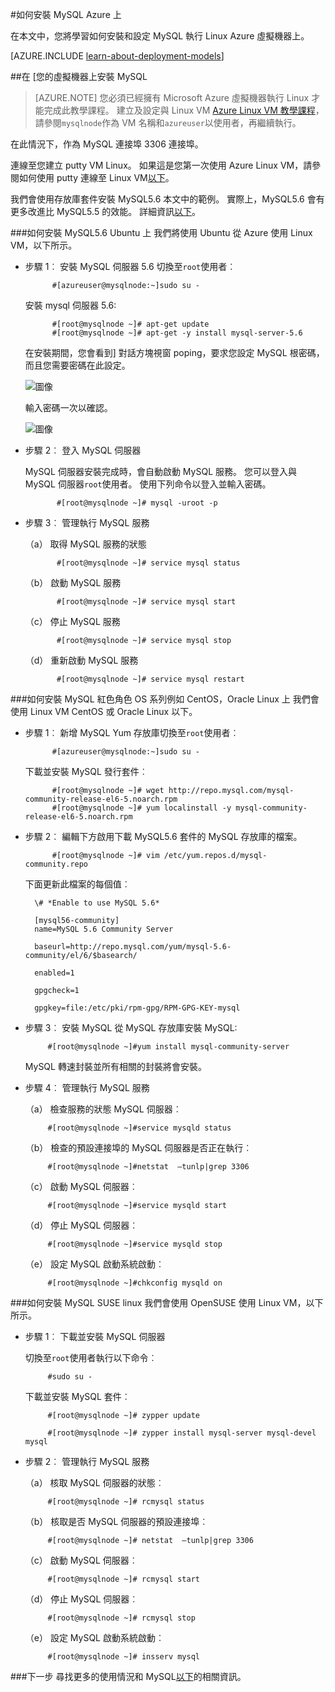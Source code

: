 <properties
    pageTitle="設定上 Linux VM MySQL |Microsoft Azure "
    description="瞭解如何安裝 MySQL 堆疊 Azure Linux 虛擬機器 （Ubuntu 或 RedHat 系列 OS） 上"
    services="virtual-machines-linux"
    documentationCenter=""
    authors="SuperScottz"
    manager="timlt"
    editor=""
    tags="azure-resource-manager,azure-service-management"/>

<tags
    ms.service="virtual-machines-linux"
    ms.workload="infrastructure-services"
    ms.tgt_pltfrm="vm-linux"
    ms.devlang="na"
    ms.topic="article"
    ms.date="02/01/2016"
    ms.author="mingzhan"/>


#<a name="how-to-install-mysql-on-azure"></a>如何安裝 MySQL Azure 上


在本文中，您將學習如何安裝和設定 MySQL 執行 Linux Azure 虛擬機器上。

[AZURE.INCLUDE [learn-about-deployment-models](../../includes/learn-about-deployment-models-both-include.md)]


##<a name="install-mysql-on-your-virtual-machine"></a>在 [您的虛擬機器上安裝 MySQL

> [AZURE.NOTE] 您必須已經擁有 Microsoft Azure 虛擬機器執行 Linux 才能完成此教學課程。 建立及設定與 Linux VM [Azure Linux VM 教學課程](virtual-machines-linux-quick-create-cli.md)，請參閱`mysqlnode`作為 VM 名稱和`azureuser`以使用者，再繼續執行。

在此情況下，作為 MySQL 連接埠 3306 連接埠。  

連線至您建立 putty VM Linux。 如果這是您第一次使用 Azure Linux VM，請參閱如何使用 putty 連線至 Linux VM[以下](virtual-machines-linux-mac-create-ssh-keys.md)。

我們會使用存放庫套件安裝 MySQL5.6 本文中的範例。 實際上，MySQL5.6 會有更多改進比 MySQL5.5 的效能。  詳細資訊[以下](http://www.mysqlperformanceblog.com/2013/02/18/is-mysql-5-6-slower-than-mysql-5-5/)。


###<a name="how-to-install-mysql56-on-ubuntu"></a>如何安裝 MySQL5.6 Ubuntu 上
我們將使用 Ubuntu 從 Azure 使用 Linux VM，以下所示。

- 步驟 1︰ 安裝 MySQL 伺服器 5.6 切換至`root`使用者︰

            #[azureuser@mysqlnode:~]sudo su -

    安裝 mysql 伺服器 5.6:

            #[root@mysqlnode ~]# apt-get update
            #[root@mysqlnode ~]# apt-get -y install mysql-server-5.6

    在安裝期間，您會看到] 對話方塊視窗 poping，要求您設定 MySQL 根密碼，而且您需要密碼在此設定。

    ![圖像](./media/virtual-machines-linux-mysql-install/virtual-machines-linux-install-mysql-p1.png)


    輸入密碼一次以確認。

    ![圖像](./media/virtual-machines-linux-mysql-install/virtual-machines-linux-install-mysql-p2.png)

- 步驟 2︰ 登入 MySQL 伺服器

    MySQL 伺服器安裝完成時，會自動啟動 MySQL 服務。 您可以登入與 MySQL 伺服器`root`使用者。
    使用下列命令以登入並輸入密碼。

             #[root@mysqlnode ~]# mysql -uroot -p

- 步驟 3︰ 管理執行 MySQL 服務

    （a） 取得 MySQL 服務的狀態

             #[root@mysqlnode ~]# service mysql status

    （b） 啟動 MySQL 服務

             #[root@mysqlnode ~]# service mysql start

    （c） 停止 MySQL 服務

             #[root@mysqlnode ~]# service mysql stop

    （d） 重新啟動 MySQL 服務

             #[root@mysqlnode ~]# service mysql restart


###<a name="how-to-install-mysql-on-red-hat-os-family-like-centos-oracle-linux"></a>如何安裝 MySQL 紅色角色 OS 系列例如 CentOS，Oracle Linux 上
我們會使用 Linux VM CentOS 或 Oracle Linux 以下。

- 步驟 1︰ 新增 MySQL Yum 存放庫切換至`root`使用者︰

            #[azureuser@mysqlnode:~]sudo su -

    下載並安裝 MySQL 發行套件︰

            #[root@mysqlnode ~]# wget http://repo.mysql.com/mysql-community-release-el6-5.noarch.rpm
            #[root@mysqlnode ~]# yum localinstall -y mysql-community-release-el6-5.noarch.rpm

- 步驟 2︰ 編輯下方啟用下載 MySQL5.6 套件的 MySQL 存放庫的檔案。

            #[root@mysqlnode ~]# vim /etc/yum.repos.d/mysql-community.repo

    下面更新此檔案的每個值︰

        \# *Enable to use MySQL 5.6*

        [mysql56-community]
        name=MySQL 5.6 Community Server

        baseurl=http://repo.mysql.com/yum/mysql-5.6-community/el/6/$basearch/

        enabled=1

        gpgcheck=1

        gpgkey=file:/etc/pki/rpm-gpg/RPM-GPG-KEY-mysql

- 步驟 3︰ 安裝 MySQL 從 MySQL 存放庫安裝 MySQL:

           #[root@mysqlnode ~]#yum install mysql-community-server

    MySQL 轉速封裝並所有相關的封裝將會安裝。

- 步驟 4︰ 管理執行 MySQL 服務

    （a） 檢查服務的狀態 MySQL 伺服器︰

           #[root@mysqlnode ~]#service mysqld status

    （b） 檢查的預設連接埠的 MySQL 伺服器是否正在執行︰

           #[root@mysqlnode ~]#netstat  –tunlp|grep 3306


    （c） 啟動 MySQL 伺服器︰

           #[root@mysqlnode ~]#service mysqld start

    （d） 停止 MySQL 伺服器︰

           #[root@mysqlnode ~]#service mysqld stop

    （e） 設定 MySQL 啟動系統啟動︰

           #[root@mysqlnode ~]#chkconfig mysqld on


###<a name="how-to-install-mysql-on-suse-linux"></a>如何安裝 MySQL SUSE linux
我們會使用 OpenSUSE 使用 Linux VM，以下所示。

- 步驟 1︰ 下載並安裝 MySQL 伺服器

    切換至`root`使用者執行以下命令︰  

           #sudo su -

    下載並安裝 MySQL 套件︰

           #[root@mysqlnode ~]# zypper update

           #[root@mysqlnode ~]# zypper install mysql-server mysql-devel mysql

- 步驟 2︰ 管理執行 MySQL 服務

    （a） 核取 MySQL 伺服器的狀態︰

           #[root@mysqlnode ~]# rcmysql status

    （b） 核取是否 MySQL 伺服器的預設連接埠︰

           #[root@mysqlnode ~]# netstat  –tunlp|grep 3306


    （c） 啟動 MySQL 伺服器︰

           #[root@mysqlnode ~]# rcmysql start

    （d） 停止 MySQL 伺服器︰

           #[root@mysqlnode ~]# rcmysql stop

    （e） 設定 MySQL 啟動系統啟動︰

           #[root@mysqlnode ~]# insserv mysql

###<a name="next-step"></a>下一步
尋找更多的使用情況和 MySQL[以下](https://www.mysql.com/)的相關資訊。
